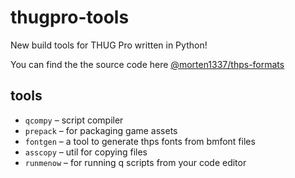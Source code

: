 # thugpro-tools

New build tools for THUG Pro written in Python!  

You can find the the source code here [@morten1337/thps-formats](https://github.com/Morten1337/thps-formats)

## tools
- `qcompy` – script compiler
- `prepack` – for packaging game assets
- `fontgen` – a tool to generate thps fonts from bmfont files
- `asscopy` – util for copying files
- `runmenow` – for running q scripts from your code editor
